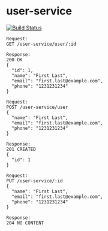 # user-service
[![Build Status](https://travis-ci.org/davidseyboldblog/user-service.svg?branch=master)](https://travis-ci.org/davidseyboldblog/user-service)

```
Request:
GET /user-service/user/:id

Response:
200 OK
{
  "id": 1,
  "name": "First Last",
  "email": "first.last@example.com",
  "phone": "1231231234"
}
```

``` 
Request:
POST /user-service/user
{
  "name": "First Last",
  "email": "first.last@example.com",
  "phone": "1231231234"
}

Response:
201 CREATED
{
  "id": 1
}
```

```
Request:
PUT /user-service/:id
{
  "name": "First Last",
  "email": "first.last@example.com",
  "phone": "1231231234"
}

Response:
204 NO CONTENT
```